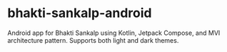 # bhakti-sankalp-android
Android app for Bhakti Sankalp using Kotlin, Jetpack Compose, and MVI architecture pattern. Supports both light and dark themes.
